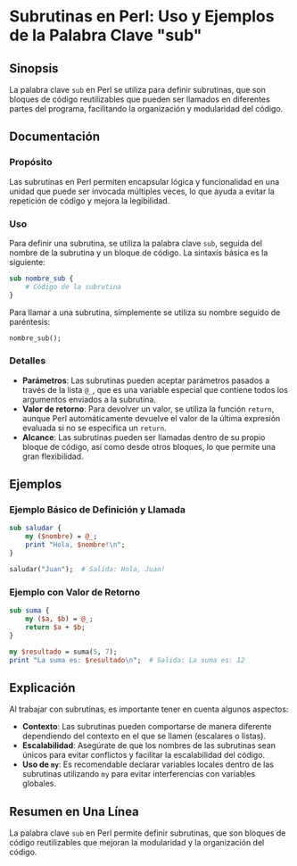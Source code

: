 <!--
Meta Description: # Subrutinas en Perl: Uso y Ejemplos de la Palabra Clave "sub" ## Sinopsis La palabra clave `sub` en Perl se utiliza para definir subrutinas, que son ...
Meta Keywords: que, subrutinas, perl, código, sub
-->

# Subrutinas en Perl: Uso y Ejemplos de la Palabra Clave "sub"

## Sinopsis
La palabra clave `sub` en Perl se utiliza para definir subrutinas, que son bloques de código reutilizables que pueden ser llamados en diferentes partes del programa, facilitando la organización y modularidad del código.

## Documentación
### Propósito
Las subrutinas en Perl permiten encapsular lógica y funcionalidad en una unidad que puede ser invocada múltiples veces, lo que ayuda a evitar la repetición de código y mejora la legibilidad.

### Uso
Para definir una subrutina, se utiliza la palabra clave `sub`, seguida del nombre de la subrutina y un bloque de código. La sintaxis básica es la siguiente:

```perl
sub nombre_sub {
    # Código de la subrutina
}
```

Para llamar a una subrutina, simplemente se utiliza su nombre seguido de paréntesis:

```perl
nombre_sub();
```

### Detalles
- **Parámetros**: Las subrutinas pueden aceptar parámetros pasados a través de la lista `@_`, que es una variable especial que contiene todos los argumentos enviados a la subrutina.
- **Valor de retorno**: Para devolver un valor, se utiliza la función `return`, aunque Perl automáticamente devuelve el valor de la última expresión evaluada si no se especifica un `return`.
- **Alcance**: Las subrutinas pueden ser llamadas dentro de su propio bloque de código, así como desde otros bloques, lo que permite una gran flexibilidad.

## Ejemplos
### Ejemplo Básico de Definición y Llamada
```perl
sub saludar {
    my ($nombre) = @_;
    print "Hola, $nombre!\n";
}

saludar("Juan");  # Salida: Hola, Juan!
```

### Ejemplo con Valor de Retorno
```perl
sub suma {
    my ($a, $b) = @_;
    return $a + $b;
}

my $resultado = suma(5, 7);
print "La suma es: $resultado\n";  # Salida: La suma es: 12
```

## Explicación
Al trabajar con subrutinas, es importante tener en cuenta algunos aspectos:

- **Contexto**: Las subrutinas pueden comportarse de manera diferente dependiendo del contexto en el que se llamen (escalares o listas).
- **Escalabilidad**: Asegúrate de que los nombres de las subrutinas sean únicos para evitar conflictos y facilitar la escalabilidad del código.
- **Uso de `my`**: Es recomendable declarar variables locales dentro de las subrutinas utilizando `my` para evitar interferencias con variables globales.

## Resumen en Una Línea
La palabra clave `sub` en Perl permite definir subrutinas, que son bloques de código reutilizables que mejoran la modularidad y la organización del código.